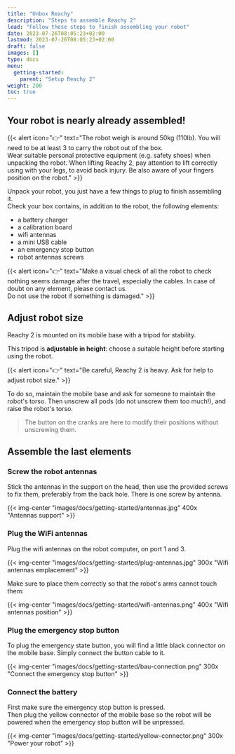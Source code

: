 ```yaml
---
title: "Unbox Reachy"
description: "Steps to assemble Reachy 2"
lead: "Follow these steps to finish assembling your robot"
date: 2023-07-26T08:05:23+02:00
lastmod: 2023-07-26T08:05:23+02:00
draft: false
images: []
type: docs
menu:
  getting-started:
    parent: "Setup Reachy 2"
weight: 200
toc: true
---
```



## Your robot is nearly already assembled!

{{< alert icon="👉" text="The robot weigh is around 50kg (110lb). You will need to be at least 3 to carry the robot out of the box. </br>Wear suitable personal protective equipment (e.g. safety shoes) when unpacking the robot. When lifting Reachy 2, pay attention to lift correctly using with your legs, to avoid back injury. Be also aware of your fingers position on the robot." >}}

Unpack your robot, you just have a few things to plug to finish assembling it.  
Check your box contains, in addition to the robot, the following elements:
- a battery charger
- a calibration board
- wifi antennas
- a mini USB cable
- an emergency stop button
- robot antennas screws

{{< alert icon="👉" text="Make a visual check of all the robot to check nothing seems damage after the travel, especially the cables. In case of doubt on any element, please contact us. </br>Do not use the robot if something is damaged." >}}

## Adjust robot size

Reachy 2 is mounted on its mobile base with a tripod for stability.  

This tripod is **adjustable in height**: choose a suitable height before starting using the robot.  

{{< alert icon="👉" text="Be careful, Reachy 2 is heavy. Ask for help to adjust robot size." >}}

To do so, maintain the mobile base and ask for someone to maintain the robot's torso. Then unscrew all pods (do not unscrew them too much!), and raise the robot's torso.

> The button on the cranks are here to modify their positions without unscrewing them.

## Assemble the last elements

### Screw the robot antennas

Stick the antennas in the support on the head, then use the provided screws to fix them, preferably from the back hole. There is one screw by antenna.   

{{< img-center "images/docs/getting-started/antennas.jpg" 400x "Antennas support" >}}


### Plug the WiFi antennas

Plug the wifi antennas on the robot computer, on port 1 and 3. 

{{< img-center "images/docs/getting-started/plug-antennas.jpg" 300x "Wifi antennas emplacement" >}}

Make sure to place them correctly so that the robot's arms cannot touch them:

{{< img-center "images/docs/getting-started/wifi-antennas.png" 400x "Wifi antennas position" >}}

### Plug the emergency stop button

To plug the emergency state button, you will find a little black connector on the mobile base. Simply connect the button cable to it.

{{< img-center "images/docs/getting-started/bau-connection.png" 300x "Connect the emergency stop button" >}}

### Connect the battery

First make sure the emergency stop button is pressed.  
Then plug the yellow connector of the mobile base so the robot will be powered when the emergency stop button will be unpressed.  

{{< img-center "images/docs/getting-started/yellow-connector.png" 300x "Power your robot" >}}
